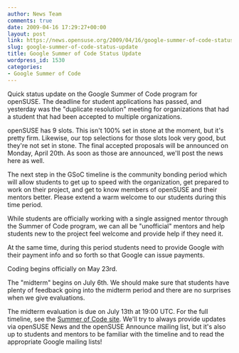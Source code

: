 ```yaml
---
author: News Team
comments: true
date: 2009-04-16 17:29:27+00:00
layout: post
link: https://news.opensuse.org/2009/04/16/google-summer-of-code-status-update/
slug: google-summer-of-code-status-update
title: Google Summer of Code Status Update
wordpress_id: 1530
categories:
- Google Summer of Code
---
```


Quick status update on the Google Summer of Code program for openSUSE. The deadline for student applications has passed, and yesterday was the "duplicate resolution" meeting for organizations that had a student that had been accepted to multiple organizations.

openSUSE has 9 slots. This isn't 100% set in stone at the moment, but it's pretty firm. Likewise, our top selections for those slots look very good, but they're not set in stone. The final accepted proposals will be announced on Monday, April 20th. As soon as those are announced, we'll post the news here as well.

The next step in the GSoC timeline is the community bonding period which will allow students to get up to speed with the organization, get prepared to work on their project, and get to know members of openSUSE and their mentors better. Please extend a warm welcome to our students during this time period.

While students are officially working with a single assigned mentor through the Summer of Code program, we can all be "unofficial" mentors and help students new to the project feel welcome and provide help if they need it.

At the same time, during this period students need to provide Google with their payment info and so forth so that Google can issue payments.

Coding begins officially on May 23rd.

The "midterm" begins on July 6th. We should make sure that students have plenty of feedback going into the midterm period and there are no surprises when we give evaluations.

The midterm evaluation is due on July 13th at 19:00 UTC. For the full timeline, see the [Summer of Code site](http://bit.ly/Ogqh0). We'll try to always provide updates via openSUSE News and the openSUSE Announce mailing list, but it's also up to students and mentors to be familiar with the timeline and to read the appropriate Google mailing lists!
